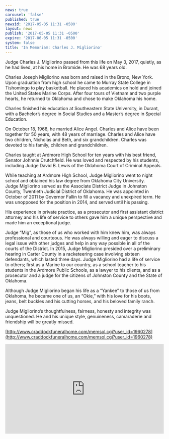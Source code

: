 ```yaml
---
news: true
carousel: 'false'
published: true
newsid: '2017-05-05 11:31 -0500'
layout: news
publish: '2017-05-05 11:31 -0500'
expire: '2017-06-05 11:31 -0500'
system: false
title: 'In Memoriam: Charles J. Migliorino'
---
```

Judge Charles J. Migliorino passed from this life on May 3, 2017, quietly, as he had lived, at his home in Bromide.  He was 68 years old. 

Charles Joseph Migliorino was born and raised in the Bronx, New York.  Upon graduation from high school he came to Murray State College in Tishomingo to play basketball.  He placed his academics on hold and joined the United States Marine Corps.  After four tours of Vietnam and two purple hearts, he returned to Oklahoma and chose to make Oklahoma his home.

Charles finished his education at Southeastern State University, in Durant, with a Bachelor’s degree in Social Studies and a Master’s degree in Special Education.

On October 18, 1968, he married Alice Angel.  Charles and Alice have been together for 50 years, with 48 years of marriage.  Charles and Alice have two children, Nicholas and Beth, and six grandchildren.  Charles was devoted to his family, children and grandchildren.    

Charles taught at Ardmore High School for ten years with his best friend, Senator Johnnie Crutchfield.  He was loved and respected by his students, including Judge David B. Lewis of the Oklahoma Court of Criminal Appeals.

While teaching at Ardmore High School, Judge Migliorino went to night school and obtained his law degree from Oklahoma City University.   
Judge Migliorino served as the Associate District Judge in Johnston County, Twentieth Judicial District of Oklahoma.  He was appointed in October of 2011 by Governor Fallin to fill a vacancy and unexpired term.  He was unopposed for the position in 2014, and served until his passing.  

His experience in private practice, as a prosecutor and first assistant district attorney and his life of service to others gave him a unique perspective and made him an exceptional judge.  

Judge “Mig”, as those of us who worked with him knew him, was always professional and courteous.  He was always willing and eager to discuss a legal issue with other judges and help in any way possible in all of the courts of the District. In 2015, Judge Migliorino presided over a preliminary hearing in Carter County in a racketeering case involving sixteen defendants, which lasted three days.
Judge Migliorino had a life of service to others;  first as a Marine to our country, as a school teacher to his students in the Ardmore Public Schools, as a lawyer to his clients, and as a prosecutor and a judge for the citizens of Johnston County and the State of Oklahoma.

Although Judge Migliorino began his life as a “Yankee” to those of us from Oklahoma, he became one of us, an “Okie,” with his love for his boots, jeans, belt buckles and his cutting horses, and his beloved family ranch.

Judge Migliorino’s thoughtfulness, fairness, honesty and integrity was unquestioned.  He and his unique style, genuineness, camaraderie and friendship will be greatly missed.

[http://www.craddockfuneralhome.com/memsol.cgi?user_id=1960278](http://www.craddockfuneralhome.com/memsol.cgi?user_id=1960278)

<div style="position: relative; width:100%; height: 0; padding-bottom: 56.25%">
<iframe style="position: absolute; top: 0; left: 0; width: 100%; height: 100%;" src="https://www.youtube.com/embed/pMML3I7xCxw?rel=0" frameborder="0" webkitallowfullscreen mozallowfullscreen allowfullscreen></iframe>
</div>

